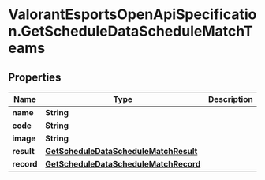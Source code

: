 # ValorantEsportsOpenApiSpecification.GetScheduleDataScheduleMatchTeams

## Properties
Name | Type | Description | Notes
------------ | ------------- | ------------- | -------------
**name** | **String** |  | [optional] 
**code** | **String** |  | [optional] 
**image** | **String** |  | [optional] 
**result** | [**GetScheduleDataScheduleMatchResult**](GetScheduleDataScheduleMatchResult.md) |  | [optional] 
**record** | [**GetScheduleDataScheduleMatchRecord**](GetScheduleDataScheduleMatchRecord.md) |  | [optional] 
